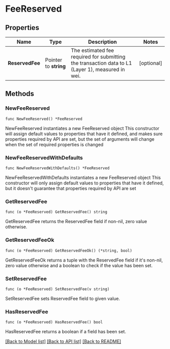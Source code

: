 # FeeReserved

## Properties

Name | Type | Description | Notes
------------ | ------------- | ------------- | -------------
**ReservedFee** | Pointer to **string** | The estimated fee required for submitting the transaction data to L1 (Layer 1), measured in wei. | [optional] 

## Methods

### NewFeeReserved

`func NewFeeReserved() *FeeReserved`

NewFeeReserved instantiates a new FeeReserved object
This constructor will assign default values to properties that have it defined,
and makes sure properties required by API are set, but the set of arguments
will change when the set of required properties is changed

### NewFeeReservedWithDefaults

`func NewFeeReservedWithDefaults() *FeeReserved`

NewFeeReservedWithDefaults instantiates a new FeeReserved object
This constructor will only assign default values to properties that have it defined,
but it doesn't guarantee that properties required by API are set

### GetReservedFee

`func (o *FeeReserved) GetReservedFee() string`

GetReservedFee returns the ReservedFee field if non-nil, zero value otherwise.

### GetReservedFeeOk

`func (o *FeeReserved) GetReservedFeeOk() (*string, bool)`

GetReservedFeeOk returns a tuple with the ReservedFee field if it's non-nil, zero value otherwise
and a boolean to check if the value has been set.

### SetReservedFee

`func (o *FeeReserved) SetReservedFee(v string)`

SetReservedFee sets ReservedFee field to given value.

### HasReservedFee

`func (o *FeeReserved) HasReservedFee() bool`

HasReservedFee returns a boolean if a field has been set.


[[Back to Model list]](../README.md#documentation-for-models) [[Back to API list]](../README.md#documentation-for-api-endpoints) [[Back to README]](../README.md)


